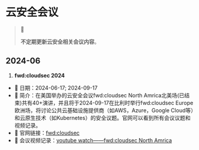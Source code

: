 # 云安全会议

> 🚥
>
> **不定期更新云安全相关会议内容**。

## 2024-06

1. **fwd:cloudsec 2024**

- 📅 日期：2024-06-17; 2024-09-17
- 💬 简介：在美国举办的云安全会议fwd:cloudsec North Amrica北美场(已结束)共有40+演讲，并且将于2024-09-17在比利时举行fwd:cloudsec Europe欧洲场，将讨论公共云基础设施提供商（如AWS，Azure，Google Cloud等）和云原生技术（如Kubernetes）的安全议题。官网可以看到所有会议议题和视频记录。
- 🔗 官网链接：[fwd:cloudsec](https://fwdcloudsec.org/)
- 🔗 会议视频记录：[youtube watch——fwd:cloudsec North Amrica](https://www.youtube.com/watch?v=WY9VqDC5fTY&list=PLCPCP1pNWD7PoUaDtU_T9XJSJ6d7cSfjl&index=4)
